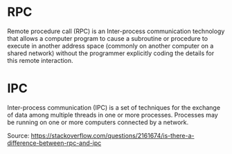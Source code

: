 # RPC

Remote procedure call (RPC) is an Inter-process communication technology that allows a computer program to cause a subroutine or procedure to execute in another address space (commonly on another computer on a shared network) without the programmer explicitly coding the details for this remote interaction.

# IPC

Inter-process communication (IPC) is a set of techniques for the exchange of data among multiple threads in one or more processes. Processes may be running on one or more computers connected by a network.

Source: https://stackoverflow.com/questions/2161674/is-there-a-difference-between-rpc-and-ipc

